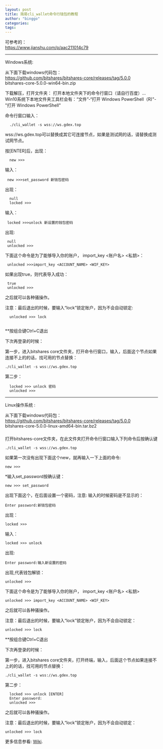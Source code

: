 ```yaml
---
layout: post
title: 简易cli_wallet命令行钱包的教程
author: "binggo"
categories: 
tags: 
---
```



可参考的：    
<https://www.jianshu.com/p/aac211014c79> 
 
---

Windows系统:
   
从下面下载windows代码包：   
https://github.com/bitshares/bitshares-core/releases/tag/5.0.0   
bitshares-core-5.0.0-win64-bin.zip

下载解压，打开文件夹：
打开本地文件夹下的命令行窗口（请自行百度）...   
Win10系统下本地文件夹工具栏会有：“文件”-“打开 Windows PowerShell（R)"-"打开 Windows PowerShell"

命令行窗口输入：
```
  ./cli_wallet -s wss://ws.gdex.top
```
wss://ws.gdex.top可以替换成其它可连接节点，如果是测试网的话，请替换成测试网节点。

按[ENTER]后，出现：
``` 
  new >>>
```
输入：
 ```
  new >>>set_password 新钱包密码
 ```
出现：
``` 
  null
  locked >>>
 ```
输入：
 ```
  locked >>>unlock 新设置的钱包密码
 ```
出现:
 ```
  null
  unlocked >>>
 ```
下面这个命令是为了能够导入你的账户， import_key <账户名> <私钥>：
 ```
  unlocked >>>import_key <ACCOUNT_NAME> <WIF_KEY>
 ```
如果出现true，则代表导入成功：
 ```
  true
  unlocked >>>
 ```
之后就可以各种骚操作。


注意：最后退出的时候，要输入“lock”锁定账户，因为不会自动锁定:
```
  unlocked >>> lock
  
```

**按组合键Ctrl+C退出


下次再登录的时候：

第一步，进入bitshares core文件夹，打开命令行窗口，输入，后面这个节点如果连接不上的的话，找可用的节点替换：
```
./cli_wallet -s wss://ws.gdex.top

``` 
第二步：

      locked >>> unlock 密码
      unlocked >>>



-----


Linux操作系统 :

从下面下载windows代码包：   
https://github.com/bitshares/bitshares-core/releases/tag/5.0.0  
bitshares-core-5.0.0-linux-amd64-bin.tar.bz2
###

打开bitshares-core文件夹，在此文件夹打开命令行窗口输入下列命令后按确认键

```
./cli_wallet -s wss://ws.gdex.top
```

如果第一次没有出现下面这个new，就再输入一下上面的命令:

    new >>> 

*输入set_password按确认键：

    new >>> set_password

出现下面这个，在后面设置一个密码，注意: 输入的时候密码是不显示的：

    Enter password:新钱包密码
      
 出现：
 ```
 locked >>>
 ```
 输入：
 ```
 locked >>> unlock
 ```
 出现:
 ```
 Enter password:输入新设置的密码
 ```
 出现,代表钱包解锁：
 ```
 unlocked >>>
 ```

下面这个命令是为了能够导入你的账户， import_key <账户名> <私钥>


    unlocked >>> import_key <ACCOUNT_NAME> <WIF_KEY>

之后就可以各种骚操作。

注意：最后退出的时候，要输入“lock”锁定账户，因为不会自动锁定：

    unlocked >>> lock

**按组合键Ctrl+C退出


下次再登录的时候：

第一步，进入bitshares core文件夹，打开终端，输入，后面这个节点如果连接不上的的话，找可用的节点替换：
```
./cli_wallet -s wss://ws.gdex.top

``` 
第二步：

      locked >>> unlock [ENTER]
      Enter password:
      unlocked >>>
     
之后就可以各种骚操作。

注意：最后退出的时候，要输入“lock”锁定账户，因为不会自动锁定：

    unlocked >>> lock    
    
    
    

更多信息参看:  [Wiki](https://github.com/bitshares/bitshares-core/wiki/CLI-Wallet-Cookbook).

